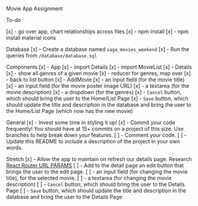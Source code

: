 Movie App Assignment

To-do

[x] - go over app, chart relationships across files
[x] - npm install
[x] - npm install material icons

Database
[x] - Create a database named `saga_movies_weekend`
[x] - Run the queries from `/database/database.sql` 


Components
[x] - App
    [x] - import Details
    [x] - import MovieList
[x] - Details
    [x] - show all genres of a given movie
        [x] - reducer for genres, map over
    [x] - back to list button
[x] - AddMovie
    [x] - an input field (for the movie title)
    [x] - an input field (for the movie poster image URL)
    [x] - a textarea (for the movie description)
    [x] - a dropdown (for the genres)
    [x] - `Cancel` button, which should bring the user to the Home/List Page
    [x] - `Save` button, which should update the title and description in the database and bring the user to the Home/List Page 
          (which now has the new movie)


General
    [x] - Invest some time in styling it up!
    [x] - Commit your code frequently! You should have at 15+ commits on a project of this size. Use branches to help break down your features.
    [ ] - Comment your code.
    [ ] - Update this README to include a description of the project in your own words.


Stretch
[x] - Allow the app to maintain on refresh our details page.
      Research [React Router URL PARAMS](https://reactrouter.com/web/example/url-params) 
[ ] - Add to the detail page an edit button that brings the user to the edit page.
    [ ] - an input field (for changing the movie title), for the selected movie.
    [ ] - a textarea (for changing the movie description)
    [ ] - `Cancel` button, which should bring the user to the Details Page
    [ ] - `Save` button, which should update the title and description in the database and bring the user to the Details Page
